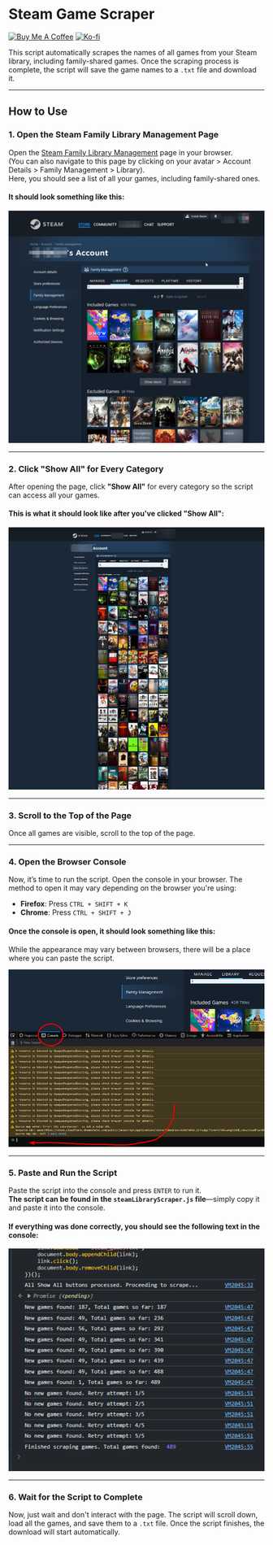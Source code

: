 # Steam Game Scraper 

[![Buy Me A Coffee](https://img.shields.io/badge/☕-Buy%20me%20a%20coffee-yellow?style=flat-square)](https://www.buymeacoffee.com/kur0)
[![Ko-fi](https://img.shields.io/badge/Ko--fi-Support%20me-blue?style=flat-square&logo=ko-fi)](https://ko-fi.com/N4N41M2YUG)  

This script automatically scrapes the names of all games from your Steam library, including family-shared games. Once the scraping process is complete, the script will save the game names to a `.txt` file and download it.

---

## How to Use

### 1. Open the Steam Family Library Management Page
Open the [Steam Family Library Management](https://store.steampowered.com/account/familymanagement?tab=library) page in your browser.  
(You can also navigate to this page by clicking on your avatar > Account Details > Family Management > Library).  
Here, you should see a list of all your games, including family-shared ones.

#### It should look something like this:
![Screenshot](images/screenshot1.jpg)

---

### 2. Click "Show All" for Every Category
After opening the page, click **"Show All"** for every category so the script can access all your games.

#### This is what it should look like after you've clicked "Show All":
![Screenshot](images/screenshot2.jpg)

---

### 3. Scroll to the Top of the Page
Once all games are visible, scroll to the top of the page.

---

### 4. Open the Browser Console
Now, it’s time to run the script. Open the console in your browser. The method to open it may vary depending on the browser you're using:
- **Firefox**: Press `CTRL + SHIFT + K`
- **Chrome**: Press `CTRL + SHIFT + J`

#### Once the console is open, it should look something like this:
While the appearance may vary between browsers, there will be a place where you can paste the script.

![Screenshot](images/screenshot3.jpg)

---

### 5. Paste and Run the Script
Paste the script into the console and press `ENTER` to run it.  
**The script can be found in the `steamLibraryScraper.js` file**—simply copy it and paste it into the console.

#### If everything was done correctly, you should see the following text in the console:
![Screenshot](images/screenshot4.png)

---

### 6. Wait for the Script to Complete
Now, just wait and don't interact with the page. The script will scroll down, load all the games, and save them to a `.txt` file. Once the script finishes, the download will start automatically.
